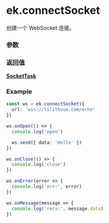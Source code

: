 # ek.connectSocket

创建一个 WebSocket 连接。

### 参数

<Props :data="props" options />

### 返回值

**[SocketTask](./SocketTask.md)**

### Example

```ts
const ws = ek.connectSocket({
  url: 'wss://lilithvue.com/echo'
})

ws.onOpen(() => {
  console.log('open')

  ws.send({ data: 'Hello' })
})

ws.onClose(() => {
  console.log('close')
})

ws.onError(error => {
  console.log('err:', error)
})

ws.onMessage(message => {
  console.log('recv:', message.data)
})
```

<script setup>
const props = [
    {
        name: "url", 
        type: "string",
        default: "",
        required: true, 
        desc: "服务器 wss 接口地址"
    },
    {
        name: "header", 
        type: "Object",
        default: "",
        required: false, 
        desc: "HTTP Header"
    },
    {
        name: "protocols", 
        type: "string[]",
        default: "",
        required: false, 
        desc: "子协议数组"
    },
    {
        name: "timeout", 
        type: "number",
        default: "",
        required: false, 
        desc: "超时时间，单位为毫秒"
    }
]

</script>
